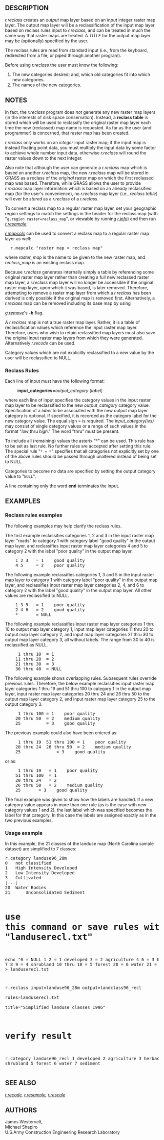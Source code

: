 <h2>DESCRIPTION</h2>

<em>r.reclass</em> creates an <em>output</em> map layer
based on an <em>input</em> integer raster map layer.  The output
map layer will be a reclassification of the input map layer
based on reclass rules input to <em>r.reclass</em>, and can
be treated in much the same way that raster maps are
treated.  A <em>TITLE</em> for the output map layer may be
(optionally) specified by the user.

<p>The reclass rules are read from standard input (i.e., from
the keyboard, redirected from a file, or piped through
another program).

<p>Before using <em>r.reclass</em> the user must know the following:

<ol>
<li>The new categories desired;  and, which old categories fit into
which new categories.</li>
<li>The names of the new categories.</li>
</ol>

<h2>NOTES</h2>

In fact, the <em>r.reclass</em> program does <em>not</em> generate any new
raster map layers (in the interests of disk space conservation).  Instead, a
<b>reclass table</b> is stored which will be used to reclassify the
original raster map layer each time the new (reclassed) map name
is requested.  As far as the user (and programmer) is concerned, that
raster map has been created.

<p><em>r.reclass</em> only works on an <i>integer</i> input raster map; if the
input map is instead floating point data, you must multiply the input data by some
factor to achieve whole number input data, otherwise <em>r.reclass</em> will round
the raster values down to the next integer.

<p>Also note that although the user can generate a <em>r.reclass</em> map
which is based on another <em>r.reclass</em> map,
the new <em>r.reclass</em> map will be stored in GRASS as a reclass
of the <em>original</em> raster map on which the first reclassed map was
based.  Therefore, while GRASS allows the user to provide <em>r.reclass</em>
map layer information which is based on an already reclassified map
(for the user's convenience), no <em>r.reclass</em> map layer
(i.e., <em>reclass table</em>) will ever be <em>stored</em>
as a <em>r.reclass</em> of a <em>r.reclass</em>.

<p>To convert a reclass map to a regular raster map layer, set your
geographic region settings to match the settings in the header for the
reclass map (with "<code>g.region&nbsp;raster=reclass_map</code>", or
viewable by running <em><a href="r.info.html">r.info</a></em>)
and then run <em><a href="r.resample.html">r.resample</a></em>.

<p><em><a href="r.mapcalc.html">r.mapcalc</a></em> can be used to convert
a reclass map to a regular raster map layer as well:

<div class="code"><pre>
  r.mapcalc "raster_map = reclass_map"
</pre></div>


<p>where <em>raster_map</em> is the name to be given to the new raster map,
and <em>reclass_map</em> is an existing reclass map.

<p>Because <em>r.reclass</em> generates internally simply a table by
referencing some original raster map layer rather than creating a full
new reclassed raster map layer, a <em>r.reclass</em> map layer will
no longer be accessible if the original raster map layer, upon which
it was based, is later removed. Therefore, attempting to remove a
raster map layer from which a <em>r.reclass</em> has been derived
is only possible if the original map is removed first.
Alternatively, a <em>r.reclass</em> map can be removed including
its base map by using <p><em><a href="g.remove.html">g.remove</a></em>'s
<b>-b</b> flag.

<p>A <em>r.reclass</em> map is not a true raster map layer.
Rather, it is a table of reclassification values which reference the
input raster map layer.  Therefore, users who wish to retain reclassified
map layers must also save the original input raster map layers
from which they were generated. Alternatively <em>r.recode</em> can be used.

<p>Category values which are not explicitly reclassified to a new value
by the user will be reclassified to NULL.

<h3>Reclass Rules</h3>

Each line of input must have the following format:

<dl>
<dd><b>input_categories=</b><em>output_category  </em>[<em>label</em>]
</dl>

<p>where each line of input specifies the category values in the
input raster map layer to be reclassified to the new
<em>output_category</em> category value.  Specification of
a <em>label</em> to be associated with the new output map
layer category is optional.  If specified, it is recorded
as the category label for the new category value.  The
equal sign = is required.  The <em>input_category(ies)</em>
may consist of single category values or a range of such
values in the format "<em>low</em> thru <em>high</em>." The
word "thru" must be present.
<p>To include all (remaining) values the asterix "*" can be used. This
rule has to be set as last rule. No further rules are accepted after
setting this rule. The special rule "<code>* = *</code>" specifies
that all categories not explicitly set by one of the above rules
should be passed through unaltered instead of being set to NULL.
<p>Categories to become no data are specified by setting the output
category value to "<code>NULL</code>".
<p>
A line containing only the word <b>end</b> terminates the
input.

<h2>EXAMPLES</h2>

<h3>Reclass rules examples</h3>

The following examples may help clarify the reclass rules.

<p>
The first example reclassifies categories 1, 2 and 3 in the input raster
map layer "roads" to category 1 with category label "good quality" in the output map
layer, and reclassifies input raster map layer categories 4 and 5 to
category 2 with the label "poor quality" in the output map layer.

<div class="code"><pre>
    1 2 3   = 1    good quality
    4 5     = 2    poor quality
</pre></div>

<p>
The following example reclassifies categories 1, 3 and 5 in the input raster
map layer to category 1 with category label "poor quality" in the output
map layer, and reclassifies input raster map layer categories 2, 4, and 6
to category 2 with the label "good quality" in the output map layer.
All other values are reclassified to NULL.
<div class="code"><pre>
    1 3 5   = 1    poor quality
    2 4 6   = 2    good quality
    *       = NULL
</pre></div>

<p>
The following example reclassifies input raster map layer categories
1 thru 10 to output
map layer category 1, input map layer categories 11 thru 20 to output map layer
category 2, and input map layer categories 21 thru 30 to output map layer
category 3, all without labels. The range from 30 to 40 is reclassified as
NULL.
<div class="code"><pre>
     1 thru 10	= 1
    11 thru 20	= 2
    21 thru 30	= 3
    30 thru 40  = NULL
</pre></div>

<p>
The following example shows overlapping rules. Subsequent rules override
previous rules. Therefore, the below example
reclassifies input raster map layer categories 1 thru 19 and 51 thru 100
to category 1 in the output map layer,
input raster map layer categories 20 thru 24 and 26 thru 50 to
the output map layer category 2, and input raster map layer category 25
to the output category 3.
<div class="code"><pre>
     1 thru 100	= 1    poor quality
    20 thru 50	= 2    medium quality
    25	        = 3    good quality
</pre></div>

<p>
The previous example could also have been entered as:
<div class="code"><pre>
     1 thru 19  51 thru 100	= 1    poor quality
    20 thru 24  26 thru 50	= 2    medium quality
    25				= 3    good quality
</pre></div>
or as:
<div class="code"><pre>
     1 thru 19	 = 1    poor quality
    51 thru 100	 = 1
    20 thru 24	 = 2
    26 thru 50	 = 2    medium quality
    25		 = 3    good quality
</pre></div>

<p>
The final example was given to show how the labels are handled.  If a new
category value appears in more than one rule (as is the case with new
category values 1 and 2),
the last label which was specified becomes the label for that category.
In this case the labels are assigned exactly as in the two previous examples.

<h3>Usage example</h3>

In this example, the 21 classes of the landuse map (North Carolina sample
dataset) are simplified to 7 classes:

<div class="code"><pre>
r.category landuse96_28m
0	not classified
1	High Intensity Developed
2	Low Intensity Developed
3	Cultivated
[...]
20	Water Bodies
21      Unconsolidated Sediment

# use this command or save rules with editor in textfile "landuserecl.txt"
echo "0 = NULL
1 2     = 1 developed
3       = 2 agriculture
4 6     = 3 herbaceous
7 8 9   = 4 shrubland
10 thru 18 = 5 forest
20      = 6 water
21      = 7 sediment" &gt; landuserecl.txt

r.reclass input=landuse96_28m output=landclass96_recl \
  rules=landuserecl.txt \
  title="Simplified landuse classes 1996"

# verify result
r.category landuse96_recl
1	developed
2	agriculture
3	herbaceous
4	shrubland
5	forest
6	water
7	sediment
</pre></div>

<h2>SEE ALSO</h2>

<em>
<a href="r.recode.html">r.recode</a>,
<a href="r.resample.html">r.resample</a>,
<a href="r.rescale.html">r.rescale</a>
</em>

<h2>AUTHORS</h2>

James Westervelt,<br>
Michael Shapiro<br>
U.S.Army Construction Engineering Research Laboratory
